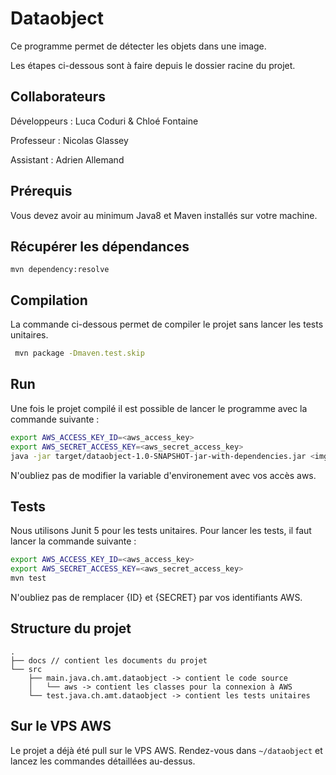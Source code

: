 # Dataobject
Ce programme permet de détecter les objets dans une image.

Les étapes ci-dessous sont à faire depuis le dossier racine du projet.

## Collaborateurs
Développeurs : Luca Coduri & Chloé Fontaine

Professeur : Nicolas Glassey

Assistant : Adrien Allemand

## Prérequis
Vous devez avoir au minimum Java8 et Maven installés sur votre machine.

## Récupérer les dépendances
```
mvn dependency:resolve
```

## Compilation
La commande ci-dessous permet de compiler le projet sans lancer les tests unitaires.
```bash
 mvn package -Dmaven.test.skip
```
## Run
Une fois le projet compilé il est possible de lancer le programme avec la commande suivante :
```bash
export AWS_ACCESS_KEY_ID=<aws_access_key>
export AWS_SECRET_ACCESS_KEY=<aws_secret_access_key>
java -jar target/dataobject-1.0-SNAPSHOT-jar-with-dependencies.jar <img_path> <max labels> <min confidence>
```

N'oubliez pas de modifier la variable d'environement avec vos accès aws.

## Tests
Nous utilisons Junit 5 pour les tests unitaires. Pour lancer les tests, il faut lancer la commande suivante :
```bash
export AWS_ACCESS_KEY_ID=<aws_access_key>
export AWS_SECRET_ACCESS_KEY=<aws_secret_access_key>
mvn test
```
N'oubliez pas de remplacer {ID} et {SECRET} par vos identifiants AWS.

## Structure du projet
```
.
├── docs // contient les documents du projet
└── src  
    ├── main.java.ch.amt.dataobject -> contient le code source
    │   └── aws -> contient les classes pour la connexion à AWS
    └── test.java.ch.amt.dataobject -> contient les tests unitaires
```

## Sur le VPS AWS
Le projet a déjà été pull sur le VPS AWS.
Rendez-vous dans `~/dataobject` et lancez les commandes détaillées au-dessus.
